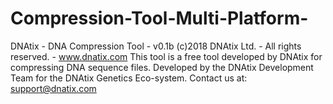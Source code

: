 # Compression-Tool-Multi-Platform-
DNAtix - DNA Compression Tool - v0.1b (c)2018 DNAtix Ltd. - All rights reserved. - www.dnatix.com This tool is a free tool developed by DNAtix for compressing DNA sequence files. Developed by the DNAtix Development Team for the DNAtix Genetics Eco-system. Contact us at: support@dnatix.com
